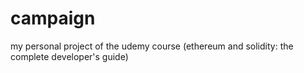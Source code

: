 # campaign

my personal project of the udemy course (ethereum and solidity: the complete developer's guide)

